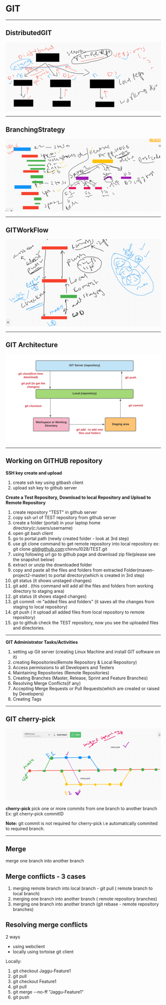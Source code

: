 # GIT

---
## DistributedGIT

<img src="DistributedGIT.PNG"/>


---
## BranchingStrategy

<img src="BranchingStrategy.PNG"/>


---
## GITWorkFlow

<img src="GITWorkFlow.PNG"/>


---
## GIT Architecture

<img src="GIT_Architecture.png"/>

----
## Working on GITHUB repository

**SSH key create and upload**
1. create ssh key using gitbash client
2. upload ssh key to github server

**Create a Test Repository, Download to local Repository and Upload to Remote Repository**
1. create repository "TEST" in github server
2. copy ssh url of TEST repository from github server
3. create a folder (portal) in your laptop home directory(c:/users/username) 
4. open git bash client
5. go to portal path (newly created folder - look at 3rd step)
6. use git clone command to get remote repository into local repository 
      ex: git clone git@github.com:chinnu1028/TEST.git
7. using following url go to github page and download zip file(please see the snapshot below)
8. extract or unzip the downloaded folder
9. copy and paste all the files and folders from extracted Folder(maven-project2-master) to portal directory(which is created in 3rd step)
10. git status (it shows unstaged changes) 
11. git add . (this command will add all the files and folders from working directory to staging area)
12. git status (it shows staged changes)
13. git commit -m "added files and folders" (it saves all the changes from staging to local repository)
14. git push ( it upload all added files from local repository to remote repository)
15. go to github check the TEST repository, now you see the uploaded files and directories.

---
**GIT Administrator Tasks/Activities**
1. setting up Git server (creating Linux Machine and install GIT software on it)
2. creating Repositories(Remote Repository & Local Repository)
3. Access permissions to all Developers and Testers
4. Maintaining Repositories (Remote Repositories)
5. Creating Branches (Master, Release, Sprint and Feature Branches)
6. Resolving Merge Conflicts(if any)
7. Accepting Merge Requests or Pull Requests(which are created or raised by Developers)
8. Creating Tags

---
## GIT cherry-pick

<img src="cherrypick.PNG"/>

**cherry-pick**
pick one or more commits from one branch to another branch
Ex: git cherry-pick commitID

**Note:** git commit is not required for cherry-pick i.e automatically commited to required branch.

---
## Merge
merge one branch into another branch

## Merge conflicts - 3 cases
1. merging remote branch into local branch - git pull ( remote branch to local branch)
2. merging one branch into another branch ( remote repository branches)
3. merging one branch into another branch (git rebase - remote repository branches)

## Resolving merge conflicts
2 ways 
- using webclient 
- locally using tortoise git client

Locally:
1. git checkout Jaggu-Feature1
2. git pull
3. git checkout Feature1
4. git pull
5. git merge --no-ff "Jaggu-Feature1"
6. git push
